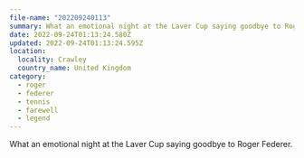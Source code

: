 ```yaml
---
file-name: "202209240113"
summary: What an emotional night at the Laver Cup saying goodbye to Roger Federer.
date: 2022-09-24T01:13:24.580Z
updated: 2022-09-24T01:13:24.595Z
location:
  locality: Crawley
  country_name: United Kingdom
category:
  - roger
  - federer
  - tennis
  - farewell
  - legend
---
```


What an emotional night at the Laver Cup saying goodbye to Roger Federer.
